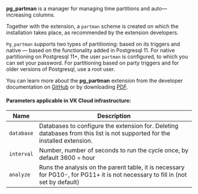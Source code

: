 **pg_partman** is a manager for managing time partitions and auto—increasing columns.

Together with the extension, a `partman` scheme is created on which the installation takes place, as recommended by the extension developers.

`Pg_partman` supports two types of partitioning: based on its triggers and native — based on the functionality added in Postgresql 11. For native partitioning on Postgresql 11+, the user `partman` is configured, to which you can set your password. For partitioning based on party triggers and for older versions of Postgresql, use a root user.

You can learn more about the **pg_partman** extension from the developer documentation on [GitHub](https://github.com/pgpartman/pg_partman) or by downloading [PDF](https://access.crunchydata.com/documentation/pg-partman/4.6.0/pdf/pg_partman.pdf).

#### Parameters applicable in VK Cloud infrastructure:

|Name|Description|
|---|---|
|`database`|Databases to configure the extension for. Deleting databases from this list is not supported for the installed extension.|
|`interval`|Number, number of seconds to run the cycle once, by default 3600 = hour|
|`analyze`|Runs the analysis on the parent table, it is necessary for PG10-, for PG11+ it is not necessary to fill in (not set by default)|
